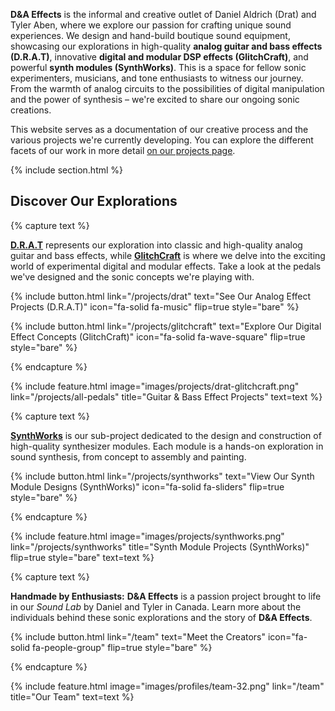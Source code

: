 ---
---
**D&A Effects** is the informal and creative outlet of Daniel Aldrich (Drat) and Tyler Aben, where we explore our passion for crafting unique sound experiences. We design and hand-build boutique sound equipment, showcasing our explorations in high-quality **analog guitar and bass effects (D.R.A.T)**, innovative **digital and modular DSP effects (GlitchCraft)**, and powerful **synth modules (SynthWorks)**. This is a space for fellow sonic experimenters, musicians, and tone enthusiasts to witness our journey. From the warmth of analog circuits to the possibilities of digital manipulation and the power of synthesis – we're excited to share our ongoing sonic creations.

This website serves as a documentation of our creative process and the various projects we're currently developing. You can explore the different facets of our work in more detail [on our projects page](/projects).

{% include section.html %}

## Discover Our Explorations

{% capture text %}

[**D.R.A.T**](/projects/drat) represents our exploration into classic and high-quality analog guitar and bass effects, while [**GlitchCraft**](/projects/glitchcraft) is where we delve into the exciting world of experimental digital and modular effects. Take a look at the pedals we've designed and the sonic concepts we're playing with.

{%
  include button.html
  link="/projects/drat"
  text="See Our Analog Effect Projects (D.R.A.T)"
  icon="fa-solid fa-music"
  flip=true
  style="bare"
%}

{%
  include button.html
  link="/projects/glitchcraft"
  text="Explore Our Digital Effect Concepts (GlitchCraft)"
  icon="fa-solid fa-wave-square"
  flip=true
  style="bare"
%}

{% endcapture %}

{%
  include feature.html
  image="images/projects/drat-glitchcraft.png"
  link="/projects/all-pedals"
  title="Guitar & Bass Effect Projects"
  text=text
%}

{% capture text %}

[**SynthWorks**](/projects/synthworks) is our sub-project dedicated to the design and construction of high-quality synthesizer modules. Each module is a hands-on exploration in sound synthesis, from concept to assembly and painting.

{%
  include button.html
  link="/projects/synthworks"
  text="View Our Synth Module Designs (SynthWorks)"
  icon="fa-solid fa-sliders"
  flip=true
  style="bare"
%}

{% endcapture %}

{%
  include feature.html
  image="images/projects/synthworks.png"
  link="/projects/synthworks"
  title="Synth Module Projects (SynthWorks)"
  flip=true
  style="bare"
  text=text
%}

{% capture text %}

**Handmade by Enthusiasts:** **D&A Effects** is a passion project brought to life in our _Sound Lab_ by Daniel and Tyler in Canada. Learn more about the individuals behind these sonic explorations and the story of **D&A Effects**.

{%
  include button.html
  link="/team"
  text="Meet the Creators"
  icon="fa-solid fa-people-group"
  flip=true
  style="bare"
%}

{% endcapture %}

{%
  include feature.html
  image="images/profiles/team-32.png"
  link="/team"
  title="Our Team"
  text=text
%}